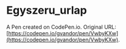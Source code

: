 # Egyszeru_urlap

A Pen created on CodePen.io. Original URL: [https://codepen.io/gvandor/pen/VwbyKXw](https://codepen.io/gvandor/pen/VwbyKXw).


